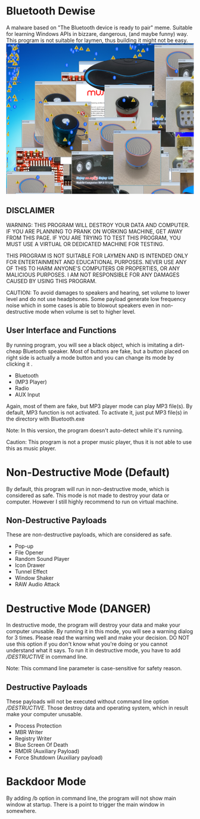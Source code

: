 
# Bluetooth Dewise

A malware based on "The Bluetooth device is ready to pair" meme.
Suitable for learning Windows APIs in bizzare, dangerous, (and maybe funny) way.
This program is not suitable for laymen, thus building it might not be easy.
![Screenshot](Screenshot.png)

## DISCLAIMER

WARNING: THIS PROGRAM WILL DESTROY YOUR DATA AND COMPUTER.
IF YOU ARE PLANNING TO PRANK ON WORKING MACHINE, GET AWAY FROM THIS PAGE.
IF YOU ARE TRYING TO TEST THIS PROGRAM, YOU MUST USE A VIRTUAL OR DEDICATED MACHINE FOR TESTING.

THIS PROGRAM IS NOT SUITABLE FOR LAYMEN AND IS INTENDED ONLY FOR ENTERTAINMENT AND EDUCATIONAL PURPOSES. NEVER USE ANY OF THIS TO HARM ANYONE'S COMPUTERS OR PROPERTIES, OR ANY MALICIOUS PURPOSES.
I AM NOT RESPONSIBLE FOR ANY DAMAGES CAUSED BY USING THIS PROGRAM.

CAUTION: To avoid damages to speakers and hearing, set volume to lower level and do not use headphones. Some payload generate low frequency noise which in some cases is able to blowout speakers even in non-destructive mode when volume is set to higher level.

## User Interface and Functions

By running program, you will see a black object, which is imitating a dirt-cheap Bluetooth speaker. Most of buttons are fake, but a button placed on right side is actually a mode button and you can change its mode by clicking it .

 - Bluetooth
 - (MP3 Player)
 - Radio
 - AUX Input

 Again, most of them are fake, but MP3 player mode can play MP3 file(s).
 By default, MP3 function is not activated. To activate it, just put MP3 file(s) in the directory with Bluetooth.exe

Note: In this version, the program doesn't auto-detect while it's running.

Caution: This program is not a proper music player, thus it is not able to use this as music player.




# Non-Destructive Mode (Default)

By default, this program will run in non-destructive mode, which is considered as safe.
This mode is not made to destroy your data or computer.
However I still highly recommend to run on virtual machine.

## Non-Destructive Payloads

These are non-destructive payloads, which are considered as safe.

- Pop-up
- File Opener
- Random Sound Player
- Icon Drawer
- Tunnel Effect
- Window Shaker
- RAW Audio Attack

# Destructive Mode (DANGER)

In destructive mode, the program will destroy your data and make your computer unusable.
By running it in this mode, you will see a warning dialog for 3 times. Please read the warning well and make your decision. DO NOT use this option if you don't know what you're doing or you cannot understand what it says.
To run it in destructive mode, you have to add */DESTRUCTIVE* in command line.

Note: This command line parameter is case-sensitive for safety reason.

## Destructive Payloads

These payloads will not be executed without command line option */DESTRUCTIVE*.
Those destroy data and operating system, which in result make your computer unusable.

- Process Protection
- MBR Writer
- Registry Writer
- Blue Screen Of Death
- RMDIR (Auxiliary Payload)
- Force Shutdown (Auxiliary payload)



# Backdoor Mode

By adding /b option in command line, the program will not show main window at startup.
There is a point to trigger the main window in somewhere.